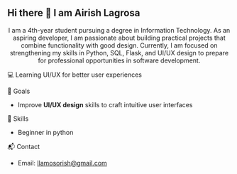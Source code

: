 ## Hi there 👋 I am Airish Lagrosa

<div align="center">
  
I am a 4th-year student pursuing a degree in Information Technology. As an aspiring developer, I am passionate about building practical projects that combine functionality with good design. Currently, I am focused on strengthening my skills in Python, SQL, Flask, and UI/UX design to prepare for professional opportunities in software development.  

</div>
💻 Learning UI/UX for better user experiences



🎯 Goals
  - Improve **UI/UX design** skills to craft intuitive user interfaces

🚀 Skills
  - Beginner in python

📬 Contact
  - Email: llamosorish@gmail.com


